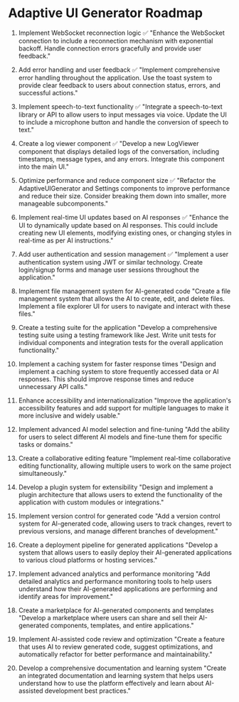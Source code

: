 # Adaptive UI Generator Roadmap

1. Implement WebSocket reconnection logic ✅
   "Enhance the WebSocket connection to include a reconnection mechanism with exponential backoff. Handle connection errors gracefully and provide user feedback."

2. Add error handling and user feedback ✅
   "Implement comprehensive error handling throughout the application. Use the toast system to provide clear feedback to users about connection status, errors, and successful actions."

3. Implement speech-to-text functionality ✅
   "Integrate a speech-to-text library or API to allow users to input messages via voice. Update the UI to include a microphone button and handle the conversion of speech to text."

4. Create a log viewer component ✅
   "Develop a new LogViewer component that displays detailed logs of the conversation, including timestamps, message types, and any errors. Integrate this component into the main UI."

5. Optimize performance and reduce component size ✅
   "Refactor the AdaptiveUIGenerator and Settings components to improve performance and reduce their size. Consider breaking them down into smaller, more manageable subcomponents."

6. Implement real-time UI updates based on AI responses ✅
   "Enhance the UI to dynamically update based on AI responses. This could include creating new UI elements, modifying existing ones, or changing styles in real-time as per AI instructions."

7. Add user authentication and session management ✅
   "Implement a user authentication system using JWT or similar technology. Create login/signup forms and manage user sessions throughout the application."

8. Implement file management system for AI-generated code
   "Create a file management system that allows the AI to create, edit, and delete files. Implement a file explorer UI for users to navigate and interact with these files."

9. Create a testing suite for the application
   "Develop a comprehensive testing suite using a testing framework like Jest. Write unit tests for individual components and integration tests for the overall application functionality."

10. Implement a caching system for faster response times
    "Design and implement a caching system to store frequently accessed data or AI responses. This should improve response times and reduce unnecessary API calls."

11. Enhance accessibility and internationalization
    "Improve the application's accessibility features and add support for multiple languages to make it more inclusive and widely usable."

12. Implement advanced AI model selection and fine-tuning
    "Add the ability for users to select different AI models and fine-tune them for specific tasks or domains."

13. Create a collaborative editing feature
    "Implement real-time collaborative editing functionality, allowing multiple users to work on the same project simultaneously."

14. Develop a plugin system for extensibility
    "Design and implement a plugin architecture that allows users to extend the functionality of the application with custom modules or integrations."

15. Implement version control for generated code
    "Add a version control system for AI-generated code, allowing users to track changes, revert to previous versions, and manage different branches of development."

16. Create a deployment pipeline for generated applications
    "Develop a system that allows users to easily deploy their AI-generated applications to various cloud platforms or hosting services."

17. Implement advanced analytics and performance monitoring
    "Add detailed analytics and performance monitoring tools to help users understand how their AI-generated applications are performing and identify areas for improvement."

18. Create a marketplace for AI-generated components and templates
    "Develop a marketplace where users can share and sell their AI-generated components, templates, and entire applications."

19. Implement AI-assisted code review and optimization
    "Create a feature that uses AI to review generated code, suggest optimizations, and automatically refactor for better performance and maintainability."

20. Develop a comprehensive documentation and learning system
    "Create an integrated documentation and learning system that helps users understand how to use the platform effectively and learn about AI-assisted development best practices."